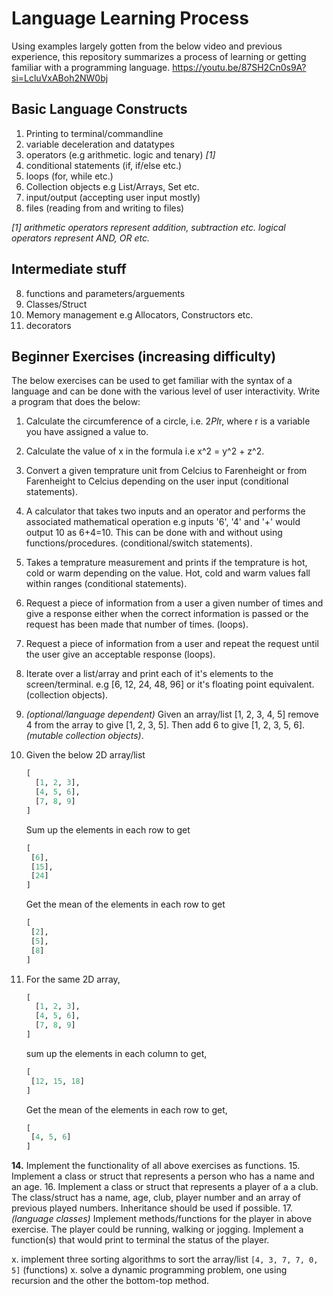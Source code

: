 # Language Learning Process

Using examples largely gotten from the below video and previous experience, this repository summarizes a process of learning or getting familiar with a programming language.
https://youtu.be/87SH2Cn0s9A?si=LcluVxABoh2NW0bj

## Basic Language Constructs
1. Printing to terminal/commandline 
2. variable deceleration and datatypes
3. operators (e.g arithmetic. logic and tenary) _[1]_
4. conditional statements (if, if/else etc.)
5. loops (for, while etc.)
6. Collection objects e.g List/Arrays, Set etc.
7. input/output (accepting user input mostly)
8. files (reading from and writing to files)


_[1] arithmetic operators represent addition, subtraction etc. logical operators represent AND, OR etc._

## Intermediate stuff
8. functions and parameters/arguements
9. Classes/Struct
10. Memory management e.g Allocators, Constructors etc.
11. decorators

## Beginner Exercises (increasing difficulty)
The below exercises can be used to get familiar with the syntax of a language and can be done with the various level of user interactivity. Write a program that does the below:
1. Calculate the circumference of a circle, i.e. 2*PI*r, where r is a variable you have assigned a value to.
2. Calculate the value of x in the formula i.e x^2 = y^2 + z^2.
3. Convert a given temprature unit from Celcius to Farenheight or from Farenheight to Celcius depending on the user input (conditional statements).
4. A calculator that takes two inputs and an operator and performs the associated mathematical operation e.g inputs '6', '4' and '+' would output 10 as 6+4=10. This can be done with and without using functions/procedures. (conditional/switch statements).
5. Takes a temprature measurement and prints if the temprature is hot, cold or warm depending on the value. Hot, cold and warm values fall within ranges (conditional statements).
6. Request a piece of information from a user a given number of times and give a response either when the correct information is passed or the request has been made that number of times. (loops).
7. Request a piece of information from a user and repeat the request until the user give an acceptable response (loops).
8. Iterate over a list/array and print each of it's elements to the screen/terminal. e.g [6, 12, 24, 48, 96] or it's floating point equivalent. (collection objects).
9. _(optional/language dependent)_ Given an array/list [1, 2, 3, 4, 5] remove 4 from the array to give [1, 2, 3, 5]. Then add 6 to give [1, 2, 3, 5, 6]. _(mutable collection objects)_.
10. Given the below 2D array/list
    ```python
    [
      [1, 2, 3],
      [4, 5, 6],
      [7, 8, 9]
    ]
    ```
    Sum up the elements in each row to get
     ```python
    [
      [6],
      [15],
      [24]
    ]
    ```
    Get the mean of the elements in each row to get
     ```python
    [
      [2],
      [5],
      [8]
    ]
    ```
     
12. For the same 2D array,
    ```python
    [
      [1, 2, 3],
      [4, 5, 6],
      [7, 8, 9]
    ]
    ```
    sum up the elements in each column to get,
     ```python
    [
      [12, 15, 18]
    ]
    ```
    Get the mean of the elements in each row to get,
     ```python
    [
      [4, 5, 6]
    ]
    ```
__14.__ Implement the functionality of all above exercises as functions.
15. Implement a class or struct that represents a person who has a name and an age.
16. Implement a class or struct that represents a player of a a club. The class/struct has a name, age, club, player number and an array of previous played numbers. Inheritance should be used if possible.
17. _(language classes)_ Implement methods/functions for the player in above exercise. The player could be running, walking or jogging. Implement a function(s) that would print to terminal the status of the player.

x. implement  three sorting algorithms to sort the array/list ```[4, 3, 7, 7, 0, 5]``` (functions)
x. solve a dynamic programming problem, one using recursion and the other the bottom-top method.
